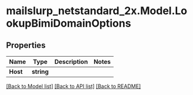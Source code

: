 # mailslurp_netstandard_2x.Model.LookupBimiDomainOptions

## Properties

Name | Type | Description | Notes
------------ | ------------- | ------------- | -------------
**Host** | **string** |  | 

[[Back to Model list]](../README#documentation-for-models) [[Back to API list]](../README#documentation-for-api-endpoints) [[Back to README]](../README)

